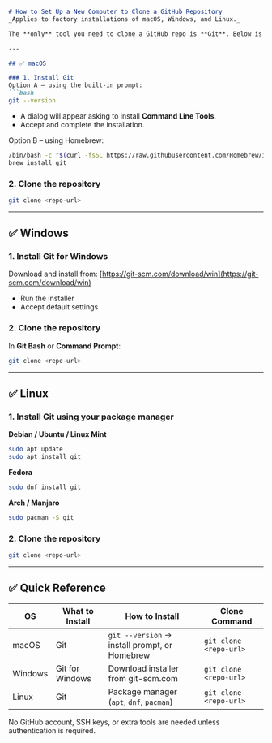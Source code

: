 ````markdown
# How to Set Up a New Computer to Clone a GitHub Repository  
_Applies to factory installations of macOS, Windows, and Linux._

The **only** tool you need to clone a GitHub repo is **Git**. Below is exactly how to install it on each operating system and clone a repository.

---

## ✅ macOS

### 1. Install Git  
Option A – using the built-in prompt:
```bash
git --version
````

* A dialog will appear asking to install **Command Line Tools**.
* Accept and complete the installation.

Option B – using Homebrew:

```bash
/bin/bash -c "$(curl -fsSL https://raw.githubusercontent.com/Homebrew/install/HEAD/install.sh)"
brew install git
```

### 2. Clone the repository

```bash
git clone <repo-url>
```

---

## ✅ Windows

### 1. Install Git for Windows

Download and install from:
[https://git-scm.com/download/win](https://git-scm.com/download/win)

* Run the installer
* Accept default settings

### 2. Clone the repository

In **Git Bash** or **Command Prompt**:

```bash
git clone <repo-url>
```

---

## ✅ Linux

### 1. Install Git using your package manager

**Debian / Ubuntu / Linux Mint**

```bash
sudo apt update
sudo apt install git
```

**Fedora**

```bash
sudo dnf install git
```

**Arch / Manjaro**

```bash
sudo pacman -S git
```

### 2. Clone the repository

```bash
git clone <repo-url>
```

---

## ✅ Quick Reference

| OS      | What to Install | How to Install                                | Clone Command          |
| ------- | --------------- | --------------------------------------------- | ---------------------- |
| macOS   | Git             | `git --version` → install prompt, or Homebrew | `git clone <repo-url>` |
| Windows | Git for Windows | Download installer from git-scm.com           | `git clone <repo-url>` |
| Linux   | Git             | Package manager (`apt`, `dnf`, `pacman`)      | `git clone <repo-url>` |

No GitHub account, SSH keys, or extra tools are needed unless authentication is required.

```
```
